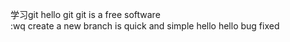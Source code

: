 学习git
hello  git
git is a  free software  
:wq
create a new branch is quick and  simple
hello hello
bug fixed
